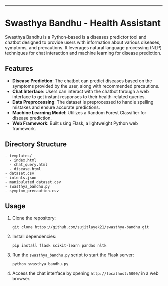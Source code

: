 ---

# Swasthya Bandhu - Health Assistant

Swasthya Bandhu is a Python-based is a diseases predictor tool and chatbot designed to provide users with information about various diseases, symptoms, and precautions. It leverages natural language processing (NLP) techniques for chat interaction and machine learning for disease prediction.

## Features
 
- **Disease Prediction**: The chatbot can predict diseases based on the symptoms provided by the user, along with recommended precautions.
- **Chat Interface**: Users can interact with the chatbot through a web interface to get instant responses to their health-related queries.
- **Data Preprocessing**: The dataset is preprocessed to handle spelling mistakes and ensure accurate predictions.
- **Machine Learning Model**: Utilizes a Random Forest Classifier for disease prediction.
- **Web Framework**: Built using Flask, a lightweight Python web framework.

## Directory Structure

```
- templates/
  - index.html
  - chat_query.html
  - disease.html
- dataset.csv
- intents.json
- manipulated_dataset.csv
- swasthya_bandhu.py
- symptom_precaution.csv
```

## Usage

1. Clone the repository:
   ```
   git clone https://github.com/sujitlayek21/swasthya-bandhu.git
   ```
2. Install dependencies:
   ```
   pip install flask scikit-learn pandas nltk
   ```
3. Run the `swasthya_bandhu.py` script to start the Flask server:
   ```
   python swasthya_bandhu.py
   ```
4. Access the chat interface by opening `http://localhost:5000/` in a web browser.


